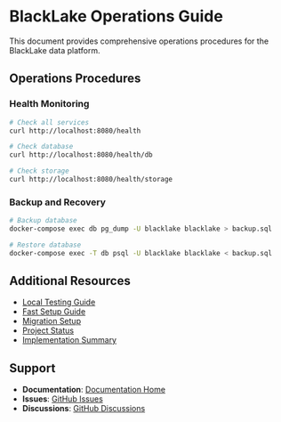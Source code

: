 # BlackLake Operations Guide

This document provides comprehensive operations procedures for the BlackLake data platform.

## Operations Procedures

### Health Monitoring

```bash
# Check all services
curl http://localhost:8080/health

# Check database
curl http://localhost:8080/health/db

# Check storage
curl http://localhost:8080/health/storage
```

### Backup and Recovery

```bash
# Backup database
docker-compose exec db pg_dump -U blacklake blacklake > backup.sql

# Restore database
docker-compose exec -T db psql -U blacklake blacklake < backup.sql
```

## Additional Resources

- [Local Testing Guide](local_testing.md)
- [Fast Setup Guide](FAST_SETUP.md)
- [Migration Setup](MIGRATION_SETUP.md)
- [Project Status](PROJECT_STATUS.md)
- [Implementation Summary](IMPLEMENTATION_SUMMARY.md)

## Support

- **Documentation**: [Documentation Home](index.md)
- **Issues**: [GitHub Issues](https://github.com/your-org/blacklake/issues)
- **Discussions**: [GitHub Discussions](https://github.com/your-org/blacklake/discussions)